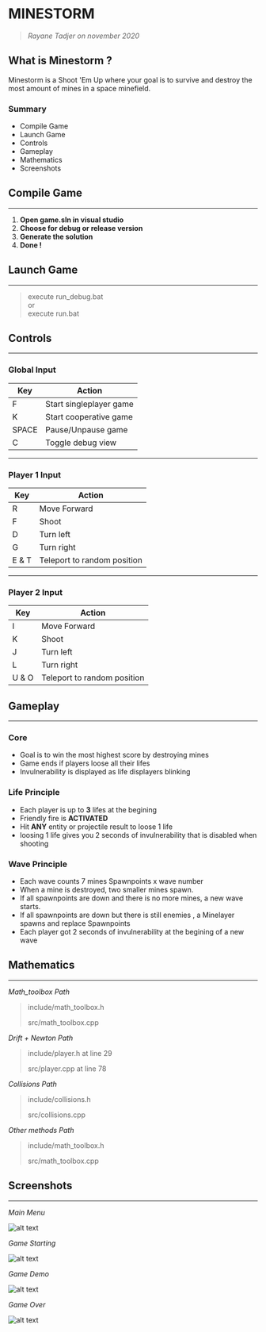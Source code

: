 # MINESTORM

>_Rayane Tadjer on november 2020_
## What is Minestorm ?

Minestorm is a Shoot 'Em Up where your goal is to survive and destroy the most amount of mines in a space minefield.

### Summary
 - Compile Game
 - Launch Game
 - Controls
 - Gameplay
 - Mathematics
 - Screenshots

## Compile Game
---
1. **Open game.sln in visual studio**
2. **Choose for debug or release version**
3. **Generate the solution**
4. **Done !**

## Launch Game
---
> execute run_debug.bat  
> or  
> execute run.bat

## Controls
---
### **Global Input**
| Key  | Action                  | 
| ---- | ----------------------- | 
|F     | Start singleplayer game | 
|K     | Start cooperative  game | 
|SPACE | Pause/Unpause game      | 
|C     | Toggle debug view       |  
    
---
### **Player 1 Input**
| Key  | Action                  |   
| ---- | ----------------------- | 
|R     | Move Forward            | 
|F     | Shoot                   | 
|D     | Turn left               | 
|G     | Turn right              |
|E & T | Teleport to random position                         | 

---
### **Player 2 Input**
| Key  | Action                  |   
| ---- | ----------------------- | 
|I     | Move Forward            | 
|K     | Shoot                   | 
|J     | Turn left               | 
|L     | Turn right              |
|U & O | Teleport to random position                         |

## Gameplay
---
### **Core**
- Goal is to win the most highest score by destroying mines
- Game ends if players loose all their lifes
- Invulnerability is displayed as life displayers blinking

### **Life Principle**
- Each player is up to  **3** lifes at the begining
- Friendly fire is **ACTIVATED**
- Hit **ANY** entity or projectile result to loose 1 life
- loosing 1 life gives you 2 seconds of invulnerability that is disabled when shooting

### **Wave Principle**
- Each wave counts 7 mines Spawnpoints x wave number
- When a mine is destroyed, two smaller mines
spawn.
- If all spawnpoints are down and there is no more mines, a new wave starts.
- If all spawnpoints are down but there is still enemies , a Minelayer spawns and replace Spawnpoints 
- Each player got 2 seconds of invulnerability at the begining of a new wave

## Mathematics
---
_Math_toolbox Path_
> include/math_toolbox.h  
>
> src/math_toolbox.cpp
>
_Drift + Newton Path_
> include/player.h at line 29
>
> src/player.cpp at line 78 
>
_Collisions Path_
>
> include/collisions.h
>
> src/collisions.cpp  

_Other methods Path_
>
> include/math_toolbox.h
>
> src/math_toolbox.cpp

## Screenshots
---
_Main Menu_  
  
![alt text](READ_ME_ASSETS/main_menu.png "Main Menu")

_Game Starting_  
  
![alt text](READ_ME_ASSETS/game_start.gif "Game Starting")

_Game Demo_
  
![alt text](READ_ME_ASSETS/game_demo.gif "Game Demo")

_Game Over_  
  
![alt text](READ_ME_ASSETS/game_over.png "Game Over Menu")


